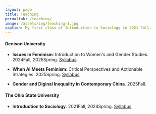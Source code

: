 ```yaml
---
layout: page
title: Teaching
permalink: /teaching/
image: /assets/img/teaching-1.jpg
caption: My first class of Introduction to Sociology in 2021 Fall. 
---
```


#### Denison University

* **Issues in Feminism**: Introduction to Women's and Gender Studies. 2024Fall, 2025Spring. [Syllabus](https://journals.sagepub.com/doi/10.1177/08912432241289956).

* **When AI Meets Feminism**: Critical Perspectives and Actionable Strategies. 2025Spring. [Syllabus](https://journals.sagepub.com/doi/10.1177/08912432241289956).

* **Gender and Diginal Inequality in Contemporary China**. 2025Fall.


#### The Ohio State University

* **Introduction to Sociology**. 2021Fall, 2024Spring. [Syllabus](https://journals.sagepub.com/doi/10.1177/08912432241289956).
